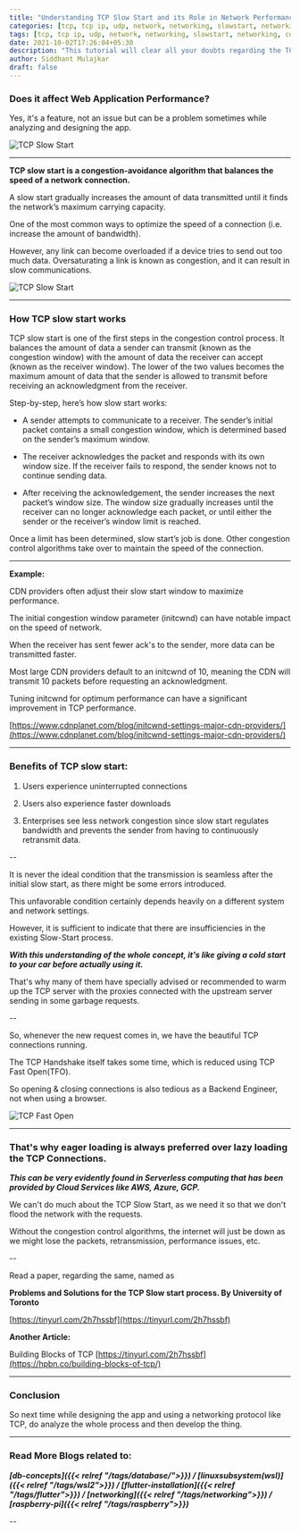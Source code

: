 ```yaml
---
title: "Understanding TCP Slow Start and its Role in Network Performance"
categories: [tcp, tcp ip, udp, network, networking, slowstart, networking, congestion-control, mechanism, sidsblog]
tags: [tcp, tcp ip, udp, network, networking, slowstart, networking, congestion-control, mechanism, sidsblog]
date: 2021-10-02T17:26:04+05:30
description: "This tutorial will clear all your doubts regarding the TCP Slow Start and is it really a problem"
author: Siddhant Mulajkar
draft: false
---
```


### Does it affect Web Application Performance?

Yes, it's a feature, not an issue but can be a problem sometimes while analyzing and designing the app.

![TCP Slow Start](/images/tcpslowstart/tcp1.png)

---

**TCP slow start is a congestion-avoidance algorithm that balances the speed of a network connection.**

A slow start gradually increases the amount of data transmitted until it finds the network’s maximum carrying capacity.

One of the most common ways to optimize the speed of a connection (i.e. increase the amount of bandwidth). 

However, any link can become overloaded if a device tries to send out too much data. Oversaturating a link is known as congestion, and it can result in slow communications.

![TCP Slow Start](/images/tcpslowstart/tcp2.png)

---


### How TCP slow start works

TCP slow start is one of the first steps in the congestion control process. It balances the amount of data a sender can transmit (known as the congestion window) with the amount of data the receiver can accept (known as the receiver window). The lower of the two values becomes the maximum amount of data that the sender is allowed to transmit before receiving an acknowledgment from the receiver.

Step-by-step, here’s how slow start works:

- A sender attempts to communicate to a receiver. The sender’s initial packet contains a small congestion window, which is determined based on the sender’s maximum window.

- The receiver acknowledges the packet and responds with its own window size. If the receiver fails to respond, the sender knows not to continue sending data.

- After receiving the acknowledgement, the sender increases the next packet’s window size. The window size gradually increases until the receiver can no longer acknowledge each packet, or until either the sender or the receiver’s window limit is reached.


Once a limit has been determined, slow start’s job is done. Other congestion control algorithms take over to maintain the speed of the connection.

---


**Example:**

CDN providers often adjust their slow start window to maximize performance. 

The initial congestion window parameter (initcwnd) can have notable impact on the speed of network. 

When the receiver has sent fewer ack's to the sender, more data can be transmitted faster.


Most large CDN providers default to an initcwnd of 10, meaning the CDN will transmit 10 packets before requesting an acknowledgment. 

Tuning initcwnd for optimum performance can have a significant improvement in TCP performance.


[https://www.cdnplanet.com/blog/initcwnd-settings-major-cdn-providers/](https://www.cdnplanet.com/blog/initcwnd-settings-major-cdn-providers/)

---

### Benefits of TCP slow start:

1. Users experience uninterrupted connections 

2. Users also experience faster downloads 

3. Enterprises see less network congestion since slow start regulates bandwidth and prevents the sender from having to continuously retransmit data.

--

It is never the ideal condition that the transmission is seamless after the initial slow start, as there might be some errors introduced.

This unfavorable condition certainly depends heavily on a different system and network settings.


However, it is sufficient to indicate that there are insufficiencies in  the existing Slow-Start process. 


***With this understanding of the whole concept, it's like giving a cold start to your car before actually using it.***


That's why many of them have specially advised or recommended to warm up the TCP server with the proxies connected with the upstream server sending in some garbage requests.

--

So, whenever the new request comes in, we have the beautiful TCP connections running.

The TCP Handshake itself takes some time, which is reduced using TCP Fast Open(TFO). 

So opening & closing connections is also tedious as a Backend Engineer, not when using a browser.

![TCP Fast Open](/images/tcpslowstart/tcpfastopen.jpg)

---

### That's why eager loading is always preferred over lazy loading the TCP Connections.


***This can be very evidently found in Serverless computing that has been provided by Cloud Services like AWS, Azure, GCP.***


We can't do much about the TCP Slow Start, as we need it so that we don't flood the network with the requests. 

Without the congestion control algorithms, the internet will just be down as we might lose the packets, retransmission, performance issues, etc.

--

Read a paper, regarding the same, named as 

**Problems and Solutions for the TCP Slow start process. By University of Toronto**

[https://tinyurl.com/2h7hssbf](https://tinyurl.com/2h7hssbf)

**Another Article:**

Building Blocks of TCP [https://tinyurl.com/2h7hssbf](https://hpbn.co/building-blocks-of-tcp/)

---

### Conclusion

So next time while designing the app and using a networking protocol like TCP, do analyze the whole process and then develop the thing.

---

### Read More Blogs related to:

***[db-concepts]({{< relref "/tags/database/">}}) / [linuxsubsystem(wsl)]({{< relref "/tags/wsl2">}}) / [flutter-installation]({{< relref "/tags/flutter">}}) / [networking]({{< relref "/tags/networking">}}) / [raspberry-pi]({{< relref "/tags/raspberry">}})***

--